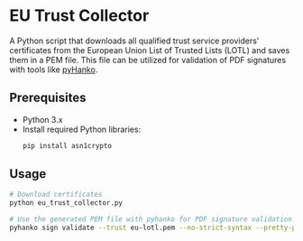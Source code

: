 # EU Trust Collector

A Python script that downloads all qualified trust service providers' certificates from the European Union
List of Trusted Lists (LOTL) and saves them in a PEM file. This file can be utilized for validation of PDF signatures
with tools like [pyHanko](https://github.com/MatthiasValvekens/pyHanko).

## Prerequisites

- Python 3.x
- Install required Python libraries:
  ```bash
  pip install asn1crypto

## Usage

```bash
# Download certificates
python eu_trust_collector.py

# Use the generated PEM file with pyhanko for PDF signature validation
pyhanko sign validate --trust eu-lotl.pem --no-strict-syntax --pretty-print signed.pdf

